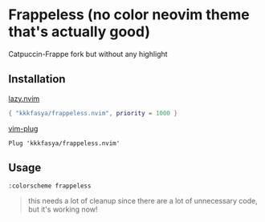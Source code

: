 # Frappeless (no color neovim theme that's actually good)
Catpuccin-Frappe fork but without any highlight

## Installation
[lazy.nvim](https://github.com/folke/lazy.nvim)
```lua
{ "kkkfasya/frappeless.nvim", priority = 1000 }
```
[vim-plug](https://github.com/junegunn/vim-plug)
```vim
Plug 'kkkfasya/frappeless.nvim'
```

## Usage
```
:colorscheme frappeless
```

> this needs a lot of cleanup since there are a lot of unnecessary code, but it's working now!
